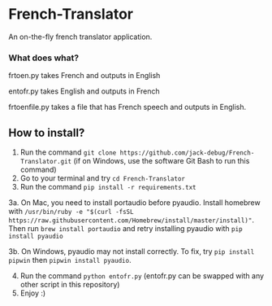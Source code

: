 # French-Translator
An on-the-fly french translator application.

### What does what?
frtoen.py takes French and outputs in English

entofr.py takes English and outputs in French

frtoenfile.py takes a file that has French speech and outputs in English.

## How to install?
1. Run the command `git clone https://github.com/jack-debug/French-Translator.git` (if on Windows, use the software Git Bash to run this command)
2. Go to your terminal and try `cd French-Translator`
3. Run the command `pip install -r requirements.txt `

3a. On Mac, you need to install portaudio before pyaudio. Install homebrew with `/usr/bin/ruby -e "$(curl -fsSL https://raw.githubusercontent.com/Homebrew/install/master/install)"`. Then run `brew install portaudio` and retry installing pyaudio with `pip install pyaudio`

3b. On Windows, pyaudio may not install correctly. To fix, try `pip install pipwin` then `pipwin install pyaudio`.

4. Run the command `python entofr.py` (entofr.py can be swapped with any other script in this repository)
5. Enjoy :)
